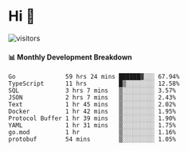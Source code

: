 # Hi 👋
 
![visitors](https://visitor-badge.glitch.me/badge?page_id=sorcererxw.sorcererx)

#### 📊 Monthly Development Breakdown

<!--START_SECTION:waka-->
```text
Go              59 hrs 24 mins ██████▓░░░ 67.94%
TypeScript      11 hrs         █▒░░░░░░░░ 12.58%
SQL             3 hrs 7 mins   ▒░░░░░░░░░ 3.57%
JSON            2 hrs 7 mins   ▒░░░░░░░░░ 2.43%
Text            1 hr 45 mins   ▒░░░░░░░░░ 2.02%
Docker          1 hr 42 mins   ▒░░░░░░░░░ 1.95%
Protocol Buffer 1 hr 39 mins   ▒░░░░░░░░░ 1.90%
YAML            1 hr 31 mins   ▒░░░░░░░░░ 1.75%
go.mod          1 hr           ▒░░░░░░░░░ 1.16%
protobuf        54 mins        ▒░░░░░░░░░ 1.05%
```
<!--END_SECTION:waka-->
